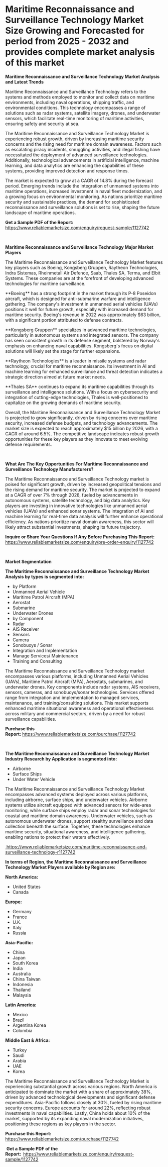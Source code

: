 <p><h1>Maritime Reconnaissance and Surveillance Technology Market Size Growing and Forecasted for period from 2025 - 2032 and provides complete market analysis of this market</h1></p><p><strong>Maritime Reconnaissance and Surveillance Technology Market Analysis and Latest Trends</strong></p>
<p><p>Maritime Reconnaissance and Surveillance Technology refers to the systems and methods employed to monitor and collect data on maritime environments, including naval operations, shipping traffic, and environmental conditions. This technology encompasses a range of solutions such as radar systems, satellite imagery, drones, and underwater sensors, which facilitate real-time monitoring of maritime activities, ensuring safety and security at sea.</p><p>The Maritime Reconnaissance and Surveillance Technology Market is experiencing robust growth, driven by increasing maritime security concerns and the rising need for maritime domain awareness. Factors such as escalating piracy incidents, smuggling activities, and illegal fishing have necessitated the deployment of advanced surveillance technologies. Additionally, technological advancements in artificial intelligence, machine learning, and data analytics are enhancing the capabilities of these systems, providing improved detection and response times.</p><p>The market is expected to grow at a CAGR of 14.8% during the forecast period. Emerging trends include the integration of unmanned systems into maritime operations, increased investment in naval fleet modernization, and a growing focus on environmental monitoring. As nations prioritize maritime security and sustainable practices, the demand for sophisticated reconnaissance and surveillance solutions is set to rise, shaping the future landscape of maritime operations.</p></p>
<p><strong>Get a Sample PDF of the Report:&nbsp;</strong> <a href="https://www.reliablemarketsize.com/enquiry/request-sample/1127742?utm_campaign=2176&utm_medium=2&utm_source=Github&utm_content=ia&utm_term=17042025&utm_id=maritime-reconnaissance-and-surveillance-technology">https://www.reliablemarketsize.com/enquiry/request-sample/1127742</a></p>
<p>&nbsp;</p>
<p><strong>Maritime Reconnaissance and Surveillance Technology Major Market Players</strong></p>
<p><p>The Maritime Reconnaissance and Surveillance Technology Market features key players such as Boeing, Kongsberg Gruppen, Raytheon Technologies, Indra Sistemas, Rheinmetall Air Defence, Saab, Thales SA, Terma, and Elbit Systems. These companies are at the forefront of developing advanced technologies for maritime surveillance.</p><p>**Boeing** has a strong footprint in the market through its P-8 Poseidon aircraft, which is designed for anti-submarine warfare and intelligence gathering. The company's investment in unmanned aerial vehicles (UAVs) positions it well for future growth, especially with increased demand for maritime security. Boeing's revenue in 2022 was approximately $63 billion, with a significant portion attributed to defense contracts.</p><p>**Kongsberg Gruppen** specializes in advanced maritime technologies, particularly in autonomous systems and integrated sensors. The company has seen consistent growth in its defense segment, bolstered by Norway's emphasis on enhancing naval capabilities. Kongsberg's focus on digital solutions will likely set the stage for further expansions.</p><p>**Raytheon Technologies** is a leader in missile systems and radar technology, crucial for maritime reconnaissance. Its investment in AI and machine learning for enhanced surveillance and threat detection indicates a strategic direction aimed at future market needs.</p><p>**Thales SA** continues to expand its maritime capabilities through its surveillance and intelligence solutions. With a focus on cybersecurity and integration of cutting-edge technologies, Thales is well-positioned to capitalize on the growing demands of maritime security.</p><p>Overall, the Maritime Reconnaissance and Surveillance Technology Market is projected to grow significantly, driven by rising concerns over maritime security, increased defense budgets, and technology advancements. The market size is expected to reach approximately $15 billion by 2026, with a CAGR of around 6.5%. The competitive landscape indicates robust growth opportunities for these key players as they innovate to meet evolving defense requirements.</p></p>
<p>&nbsp;</p>
<p><strong>What Are The Key Opportunities For Maritime Reconnaissance and Surveillance Technology Manufacturers?</strong></p>
<p><p>The Maritime Reconnaissance and Surveillance Technology market is poised for significant growth, driven by increased geopolitical tensions and the rising demand for maritime security. The market is projected to expand at a CAGR of over 7% through 2028, fueled by advancements in autonomous systems, satellite technology, and big data analytics. Key players are investing in innovative technologies like unmanned aerial vehicles (UAVs) and enhanced sonar systems. The integration of AI and machine learning for real-time data analysis will further enhance operational efficiency. As nations prioritize naval domain awareness, this sector will likely attract substantial investments, shaping its future trajectory.</p></p>
<p><strong>Inquire or Share Your Questions If Any Before Purchasing This Report:</strong> <a href="https://www.reliablemarketsize.com/enquiry/pre-order-enquiry/1127742?utm_campaign=2176&utm_medium=2&utm_source=Github&utm_content=ia&utm_term=17042025&utm_id=maritime-reconnaissance-and-surveillance-technology">https://www.reliablemarketsize.com/enquiry/pre-order-enquiry/1127742</a></p>
<p>&nbsp;</p>
<p><strong>Market Segmentation</strong></p>
<p><strong>The Maritime Reconnaissance and Surveillance Technology Market Analysis by types is segmented into:</strong></p>
<p><ul><li>by Platform</li><li>Unmanned Aerial Vehicle</li><li>Maritime Patrol Aircraft (MPA)</li><li>Aerostat</li><li>Submarine</li><li>Underwater Drones</li><li>by Component</li><li>Radar</li><li>AIS Receiver</li><li>Sensors</li><li>Camera</li><li>Sonobuoys / Sonar</li><li>Integration and Implementation</li><li>Manage Services/ Maintenance</li><li>Training and Consulting</li></ul></p>
<p><p>The Maritime Reconnaissance and Surveillance Technology market encompasses various platforms, including Unmanned Aerial Vehicles (UAVs), Maritime Patrol Aircraft (MPA), Aerostats, submarines, and underwater drones. Key components include radar systems, AIS receivers, sensors, cameras, and sonobuoys/sonar technologies. Services offered range from integration and implementation to managed services, maintenance, and training/consulting solutions. This market supports enhanced maritime situational awareness and operational effectiveness across military and commercial sectors, driven by a need for robust surveillance capabilities.</p></p>
<p><strong>Purchase this Report:&nbsp;</strong><a href="https://www.reliablemarketsize.com/purchase/1127742?utm_campaign=2176&utm_medium=2&utm_source=Github&utm_content=ia&utm_term=17042025&utm_id=maritime-reconnaissance-and-surveillance-technology">https://www.reliablemarketsize.com/purchase/1127742</a></p>
<p>&nbsp;</p>
<p><strong>The Maritime Reconnaissance and Surveillance Technology Market Industry Research by Application is segmented into:</strong></p>
<p><ul><li>Airborne</li><li>Surface Ships</li><li>Under Water Vehicle</li></ul></p>
<p><p>The Maritime Reconnaissance and Surveillance Technology Market encompasses advanced systems deployed across various platforms, including airborne, surface ships, and underwater vehicles. Airborne systems utilize aircraft equipped with advanced sensors for wide-area monitoring, while surface ships employ radar and sonar technologies for coastal and maritime domain awareness. Underwater vehicles, such as autonomous underwater drones, support stealthy surveillance and data collection beneath the surface. Together, these technologies enhance maritime security, situational awareness, and intelligence gathering, enabling nations to protect their waters effectively.</p></p>
<p><a href="https://www.reliablemarketsize.com/maritime-reconnaissance-and-surveillance-technology-r1127742?utm_campaign=2176&utm_medium=2&utm_source=Github&utm_content=ia&utm_term=17042025&utm_id=maritime-reconnaissance-and-surveillance-technology">&nbsp;https://www.reliablemarketsize.com/maritime-reconnaissance-and-surveillance-technology-r1127742</a></p>
<p><strong>In terms of Region, the Maritime Reconnaissance and Surveillance Technology Market Players available by Region are:</strong></p>
<p>
    <p> <strong> North America: </strong>
        <ul>
            <li>United States</li>
            <li>Canada</li>
        </ul>
        </p> 
    <p> <strong> Europe: </strong>
        <ul>
            <li>Germany</li>
            <li>France</li>
            <li>U.K.</li>
            <li>Italy</li>
            <li>Russia</li>
        </ul>
        </p> 
    <p> <strong> Asia-Pacific: </strong>
        <ul>
            <li>China</li>
            <li>Japan</li>
            <li>South Korea</li>
            <li>India</li>
            <li>Australia</li>
            <li>China Taiwan</li>
            <li>Indonesia</li>
            <li>Thailand</li>
            <li>Malaysia</li>
        </ul>
        </p> 
    <p> <strong> Latin America: </strong>
        <ul>
            <li>Mexico</li>
            <li>Brazil</li>
            <li>Argentina Korea</li>
            <li>Colombia</li>
        </ul>
        </p> 
    <p> <strong> Middle East & Africa: </strong>
        <ul>
            <li>Turkey</li>
            <li>Saudi</li>
            <li>Arabia</li>
            <li>UAE</li>
            <li>Korea</li>
        </ul>
    </p>
    </p>
<p><p>The Maritime Reconnaissance and Surveillance Technology Market is experiencing substantial growth across various regions. North America is anticipated to dominate the market with a share of approximately 38%, driven by advanced technological developments and significant defense expenditures. Asia-Pacific follows closely at 30%, fueled by rising maritime security concerns. Europe accounts for around 22%, reflecting robust investments in naval capabilities. Lastly, China holds about 10% of the market, supported by its expanding naval modernization initiatives, positioning these regions as key players in the sector.</p></p>
<p><strong>Purchase this Report: </strong><a href="https://www.reliablemarketsize.com/purchase/1127742?utm_campaign=2176&utm_medium=2&utm_source=Github&utm_content=ia&utm_term=17042025&utm_id=maritime-reconnaissance-and-surveillance-technology">https://www.reliablemarketsize.com/purchase/1127742</a></p>
<p>&nbsp;<strong>Get a Sample PDF of the Report:&nbsp;&nbsp;</strong><a href="https://www.reliablemarketsize.com/enquiry/request-sample/1127742?utm_campaign=2176&utm_medium=2&utm_source=Github&utm_content=ia&utm_term=17042025&utm_id=maritime-reconnaissance-and-surveillance-technology">https://www.reliablemarketsize.com/enquiry/request-sample/1127742</a></p>
<p><strong></strong></p>
<p><p></p><p></p><p></p></p>